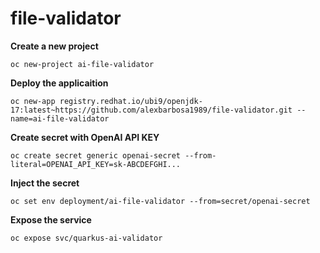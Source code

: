 # file-validator

**Create a new project**
~~~
oc new-project ai-file-validator
~~~

**Deploy the applicaition**
~~~
oc new-app registry.redhat.io/ubi9/openjdk-17:latest~https://github.com/alexbarbosa1989/file-validator.git --name=ai-file-validator
~~~

**Create secret with OpenAI API KEY**
~~~
oc create secret generic openai-secret --from-literal=OPENAI_API_KEY=sk-ABCDEFGHI...
~~~

**Inject the secret**
~~~
oc set env deployment/ai-file-validator --from=secret/openai-secret
~~~

**Expose the service**
~~~
oc expose svc/quarkus-ai-validator
~~~
